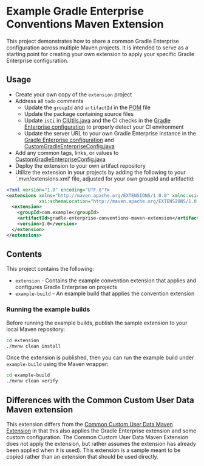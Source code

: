 # Example Gradle Enterprise Conventions Maven Extension

This project demonstrates how to share a common Gradle Enterprise configuration across multiple Maven projects. It is intended to serve as a starting point for creating your own extension to apply your specific Gradle Enterprise configuration.

## Usage

* Create your own copy of the `extension` project
* Address all `todo` comments
    * Update the `groupId` and `artifactId` in the [POM](extension/pom.xml) file
    * Update the package containing source files
    * Update `isCi` in [CiUtils.java](extension/src/main/java/com/example/CiUtils.java) and the CI checks in the [Gradle Enterprise configuration](extension/.mvn/gradle-enterprise.xml) to properly detect your CI environment
    * Update the server URL to your own Gradle Enterprise instance in the [Gradle Enterprise configuration](extension/.mvn/gradle-enterprise.xml) and [CustomGradleEnterpriseConfig.java](extension/src/main/java/com/example/CustomGradleEnterpriseConfig.java)
* Add any common tags, links, or values to [CustomGradleEnterpriseConfig.java](extension/src/main/java/com/example/CustomGradleEnterpriseConfig.java)
* Deploy the extension to your own artifact repository
* Utilize the extension in your projects by adding the following to your `.mvn/extensions.xml' file, adjusted for your own groupId and artifactId:

```xml
<?xml version="1.0" encoding="UTF-8"?>
<extensions xmlns="http://maven.apache.org/EXTENSIONS/1.0.0" xmlns:xsi="http://www.w3.org/2001/XMLSchema-instance"
            xsi:schemaLocation="http://maven.apache.org/EXTENSIONS/1.0.0 http://maven.apache.org/xsd/core-extensions-1.0.0.xsd">
  <extension>
    <groupId>com.example</groupId>
    <artifactId>gradle-enterprise-conventions-maven-extension</artifactId>
    <version>1.0</version>
  </extension>
</extensions>
```

## Contents

This project contains the following:

* `extension` - Contains the example convention extension that applies and configures Gradle Enterprise on projects
* `example-build` - An example build that applies the convention extension

### Running the example builds

Before running the example builds, publish the sample extension to your local Maven repository:

```bash
cd extension
./mvnw clean install
```

Once the extension is published, then you can run the example build under `example-build` using the Maven wrapper:

```bash
cd example-build
./mvnw clean verify
```

## Differences with the Common Custom User Data Maven extension
This extension differs from the [Common Custom User Data Maven Extension](https://github.com/gradle/common-custom-user-data-maven-extension) in that this also applies the Gradle Enterprise extension and some custom configuration. The Common Custom User Data Maven Extension does not apply the extension, but rather assumes the extension has already been applied when it is used). This extension is a sample meant to be copied rather than an extension that should be used directly.
